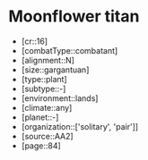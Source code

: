 
# Moonflower titan

- [cr::16]
- [combatType::combatant]
- [alignment::N]
- [size::gargantuan]
- [type::plant]
- [subtype::-]
- [environment::lands]
- [climate::any]
- [planet::-]
- [organization::['solitary', 'pair']]
- [source::AA2]
- [page::84]
